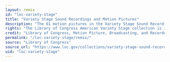 ```yaml
---
layout: remix
id: "loc-variety-stage"
title: "Variety Stage Sound Recordings and Motion Pictures"
description: "The 61 motion pictures in the Variety Stage Sound Recordings and Motion Pictures include animal acts, burlesque, dance, comic sketches, dramatic excerpts, dramatic sketches, physical culture acts, and tableaus. The films represented date from copyrights of 1897 to 1920; the majority are drawn from the Library's extensive Paper Print Collection. The remaining films were produced by Hans A. Spanuth in Chicago from 1919 to 1920 for the series \"Spanuth's Original Vod-A-Vil Movies.\" These motion pictures present a rare animated record of vaudeville acts from the turn of the century. Although not actually filmed on a theatrical stage, they sought to recreate the atmosphere of a theater performance by showing the types of vaudeville acts and performers that were popular at the time."
rights: "The Library of Congress American Variety Stage collection is in the public domain and is free to use and reuse."
credit: "Library of Congress, Motion Picture, Broadcasting, and Recorded Sound Division"
permalink: "/loc-variety-stage/remix/"
source: "Library of Congress"
source_url: "https://www.loc.gov/collections/variety-stage-sound-recordings-and-motion-pictures/about-this-collection/"
uid: "loc-variety-stage"
---
```

